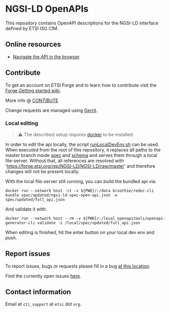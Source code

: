 # NGSI-LD OpenAPIs

This repository contains OpenAPI descriptions for the NGSI-LD interface defined by ETSI ISG CIM.

## Online resources

* [Navigate the API in the browser](https://forge.etsi.org/swagger/ui/?url=https://forge.etsi.org/rep/NGSI-LD/NGSI-LD/raw/master/spec/updated/full_api.json).

## Contribute

To get an account on ETSI Forge and to learn how to contribute visit the [Forge Getting started wiki](https://forge.etsi.org/wiki/index.php/Get_started).

More info @ [CONTIBUTE](./CONTRIBUTE.md)

Change requests are managed using [Gerrit](https://forge.etsi.org/gerrit).

### Local editing
>:warning: The described setup requires [docker](https://docs.docker.com/engine/install/) to be installed.

In order to edit the api locally, the script [runLocalDevEnv.sh](scripts/runLocalDevEnv.sh) can be used. When executed from the root of this repository,
it replaces all paths to the master branch inside [spec](spec) and [schema](schema) and serves them through a local file-server. Without that, all 
references are resolved with 'https://forge.etsi.org/rep/NGSI-LD/NGSI-LD/raw/master' and therefore changes will not be present locally.

With the local file-server still running, you can build the bundled api via:
```
docker run --network host -it -v ${PWD}/:/data broothie/redoc-cli bundle spec/updated/ngsi-ld-spec-open-api.json -o spec/updated/full_api.json
```
And validate it with:
```
docker run --network host --rm -v ${PWD}/:/local openapitools/openapi-generator-cli validate -i /local/spec/updated/full_api.json
```

When editing is finished, hit the enter button on your local dev env and push.

## Report issues

To report issues, bugs or requests please fill in a bug [at this location](https://forge.etsi.org/bugzilla/enter_bug.cgi?product=NGSI-LD).

Find the currently open issues [here](https://forge.etsi.org/bugzilla/buglist.cgi?component=NGSI%20OpenAPIs%20general&list_id=193&product=NGSI-LD&resolution=---).

## Contact information

Email at `cti_support` at `etsi` dot `org`.
